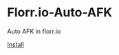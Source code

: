 # Florr.io-Auto-AFK
Auto AFK in florr.io

[Install](https://raw.githubusercontent.com/IceCang/Florr.io-Auto-AFK/main/florr.io-auto-afk.user.js)
